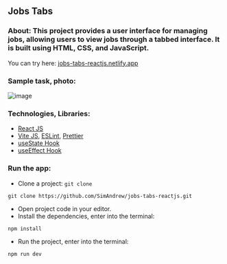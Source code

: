 ## Jobs Tabs

### About: This project provides a user interface for managing jobs, allowing users to view jobs through a tabbed interface. It is built using HTML, CSS, and JavaScript.

You can try here: [jobs-tabs-reactjs.netlify.app](https://jobs-tabs-reactjs.netlify.app)

### Sample task, photo:

![image](https://github.com/user-attachments/assets/7a2ca659-9980-4921-8070-c1463bbb9fbc)

### Technologies, Libraries:

- [React JS](https://react.dev/)
- [Vite JS](https://vitejs.dev/), [ESLint](https://eslint.org/), [Prettier](https://prettier.io/)
- [useState Hook](https://react.dev/reference/react/useState)
- [useEffect Hook](https://react.dev/reference/react/useEffect)

### Run the app:

- Clone a project: `git clone`

```
git clone https://github.com/SimAndrew/jobs-tabs-reactjs.git
```

- Open project code in your editor.
- Install the dependencies, enter into the terminal:

```
npm install
```

- Run the project, enter into the terminal:

```
npm run dev
```